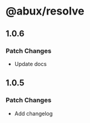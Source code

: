 # @abux/resolve

## 1.0.6

### Patch Changes

- Update docs

## 1.0.5

### Patch Changes

- Add changelog
